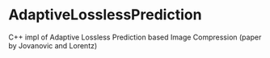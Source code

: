 # AdaptiveLosslessPrediction
C++ impl of Adaptive Lossless Prediction based Image Compression (paper by Jovanovic and Lorentz)
